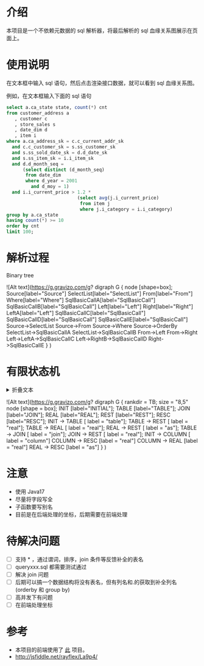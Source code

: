 # 介绍

本项目是一个不依赖元数据的 sql 解析器，将最后解析的 sql 血缘关系图展示在页面上。

# 使用说明

在文本框中输入 sql 语句，然后点击渲染接口数据，就可以看到 sql 血缘关系图。

例如，在文本框输入下面的 sql 语句
```sql
select a.ca_state state, count(*) cnt
from customer_address a
   , customer c
   , store_sales s
   , date_dim d
   , item i
where a.ca_address_sk = c.c_current_addr_sk
  and c.c_customer_sk = s.ss_customer_sk
  and s.ss_sold_date_sk = d.d_date_sk
  and s.ss_item_sk = i.i_item_sk
  and d.d_month_seq =
      (select distinct (d_month_seq)
       from date_dim
       where d_year = 2001
         and d_moy = 1)
  and i.i_current_price > 1.2 *
                          (select avg(j.i_current_price)
                           from item j
                           where j.i_category = i.i_category)
group by a.ca_state
having count(*) >= 10
order by cnt
limit 100;
```

# 解析过程

Binary tree

![Alt text](https://g.gravizo.com/g?
digraph G {
    node [shape=box];
    Source[label="Source"]
    SelectList[label="SelectList"]
    From[label="From"]
    Where[label="Where"]
    SqlBasicCallA[label="SqlBasicCall"]
    SqlBasicCallB[label="SqlBasicCall"]
    Left[label="Left"]
    Right[label="Right"]
    LeftA[label="Left"]
    SqlBasicCallC[label="SqlBasicCall"]
    SqlBasicCallD[label="SqlBasicCall"]
    SqlBasicCallE[label="SqlBasicCall"]
    Source->SelectList
    Source->From
    Source->Where
    Source->OrderBy
    SelectList->SqlBasicCallA
    SelectList->SqlBasicCallB
    From->Left
    From->Right
    Left->LeftA->SqlBasicCallC
    Left->RightB->SqlBasicCallD
    Right->SqlBasicCallE
}
)



# 有限状态机

<details>   <summary>折叠文本</summary>   此处可书写文本   嗯，是可以书写文本的 </details>


![Alt text](https://g.gravizo.com/g?
digraph G {
    rankdir = TB;
    size = "8,5"
    node [shape = box];
    INIT [label="INITIAL"];
    TABLE [label="TABLE"];
    JOIN [label="JOIN"];
    REAL [label="REAL"];
    REST [label="REST"];
    RESC [label="RESC"];
    INIT -> TABLE [ label = "table"];
    TABLE -> REST [ label = "real"];
    TABLE -> REAL [ label = "real"];
    REAL -> REST [ label = "as"];
    TABLE -> JOIN [ label = "join"];
    JOIN -> REST [ label = "real"];
    INIT -> COLUMN [ label = "column"]
    COLUMN -> RESC [label = "real"]
    COLUMN -> REAL [label = "real"]
    REAL -> RESC [label = "as"]
}
)


# 注意

- 使用 Java17
- 尽量将字段写全
- 子函数要写别名
- 目前是在后端处理的坐标，后期需要在前端处理

# 待解决问题

- [ ] 支持 * ，通过谓词，排序，join 条件等反馈补全的表名
- [ ] queryxxx.sql 都需要测试通过
- [ ] 解决 join 问题
- [ ] 后期可以搞一个数据结构将没有表名，但有列名和.的获取到补全列名 (orderby 和 group by)
- [ ] 高并发下有问题
- [ ] 在前端处理坐标

# 参考
- 本项目的前端使用了 [此](https://github.com/mizuhokaga/jsplumb-dataLineage-vue) 项目。
- http://jsfiddle.net/rayflex/La9p4/

